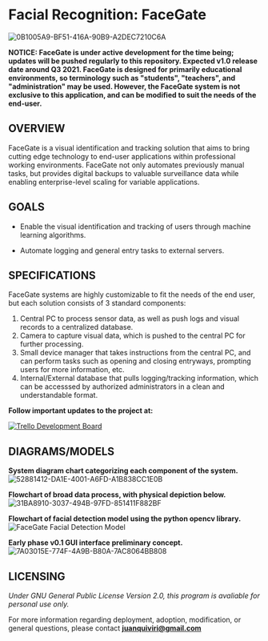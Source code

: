 # Facial Recognition: FaceGate

![0B1005A9-BF51-416A-90B9-A2DEC7210C6A](https://user-images.githubusercontent.com/30840579/114568113-7a11fc00-9c39-11eb-9987-6e6cc99de063.jpeg)

**NOTICE: FaceGate is under active development for the time being; updates will be pushed regularly to this repository. Expected v1.0 release date around Q3 2021. FaceGate is designed for primarily educational environments, so terminology such as "students", "teachers", and "administration" may be used. However, the FaceGate system is not exclusive to this application, and can be modified to suit the needs of the end-user.**

## OVERVIEW

FaceGate is a visual identification and tracking solution that aims to bring cutting edge technology to end-user applications within professional working environments. FaceGate not only automates previously manual tasks, but provides digital backups to valuable surveillance data while enabling enterprise-level scaling for variable applications. 

## GOALS

* Enable the visual identification and tracking of users through machine learning algorithms.

* Automate logging and general entry tasks to external servers.

## SPECIFICATIONS

FaceGate systems are highly customizable to fit the needs of the end user, but each solution consists of 3 standard components:

1. Central PC to process sensor data, as well as push logs and visual records to a centralized database.
2. Camera to capture visual data, which is pushed to the central PC for further processing.
3. Small device manager that takes instructions from the central PC, and can perform tasks such as opening and closing entryways, prompting users for more information, etc.
4. Internal/External database that pulls logging/tracking information, which can be accesssed by authorized administrators in a clean and understandable format.

**Follow important updates to the project at:**

[![Trello Development Board](https://trello.com/b/S8d8hO4G.png)](https://trello.com/b/S8d8hO4G)

## DIAGRAMS/MODELS

**System diagram chart categorizing each component of the system.**
![52881412-DA1E-4001-A6FD-A1B838CC1E0B](https://user-images.githubusercontent.com/30840579/115437136-6e8e7a00-a1d1-11eb-8fbe-ea0152f9e225.jpeg)

**Flowchart of broad data process, with physical depiction below.**
![31BA8910-3037-494B-97FD-851411F882BF](https://user-images.githubusercontent.com/30840579/115577747-49117700-a28a-11eb-8249-a9a5e90b73e7.png)

**Flowchart of facial detection model using the python opencv library.**
![FaceGate Facial Detection Model](https://user-images.githubusercontent.com/30840579/116250159-15739880-a733-11eb-9372-d31d5470374e.png)

**Early phase v0.1 GUI interface preliminary concept.**
![7A03015E-774F-4A9B-B80A-7AC8064BB808](https://user-images.githubusercontent.com/30840579/115437175-79e1a580-a1d1-11eb-9fe4-fc8cd8faf0ef.jpeg)


## LICENSING

*Under GNU General Public License Version 2.0, this program is avaliable for personal use only.*

For more information regarding deployment, adoption, modification, or general questions, please contact **juanquiviri@gmail.com**
